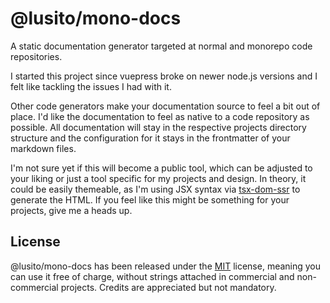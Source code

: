 # @lusito/mono-docs

A static documentation generator targeted at normal and monorepo code repositories.

I started this project since vuepress broke on newer node.js versions and I felt like tackling the issues I had with it.

Other code generators make your documentation source to feel a bit out of place. I'd like the documentation to feel as native to a code repository as possible. All documentation will stay in the respective projects directory structure and the configuration for it stays in the frontmatter of your markdown files.

I'm not sure yet if this will become a public tool, which can be adjusted to your liking or just a tool specific for my projects and design.
In theory, it could be easily themeable, as I'm using JSX syntax via [tsx-dom-ssr](https://github.com/Lusito/tsx-dom/) to generate the HTML.
If you feel like this might be something for your projects, give me a heads up.

## License

@lusito/mono-docs has been released under the [MIT](./LICENSE) license, meaning you
can use it free of charge, without strings attached in commercial and non-commercial projects. Credits are appreciated but not mandatory.
